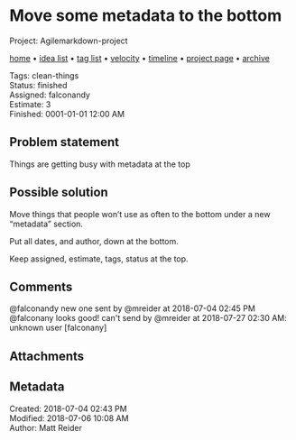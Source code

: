 # Move some metadata to the bottom

Project: Agilemarkdown-project

[home](../index.md) • [idea list](../ideas.md) • [tag list](../tags.md) • [velocity](../velocity.md) • [timeline](../timeline.md) • [project page](../agilemarkdown-project.md) • [archive](archive.md)

Tags: clean-things  
Status: finished  
Assigned: falconandy  
Estimate: 3  
Finished: 0001-01-01 12:00 AM  

## Problem statement

Things are getting busy with metadata at the top

## Possible solution

Move things that people won’t use as often to the bottom under a new “metadata” section.

Put all dates, and author, down at the bottom.

Keep assigned, estimate, tags, status at the top.

## Comments

@falconandy new one
sent by @mreider at 2018-07-04 02:45 PM
@falconany looks good!
can't send by @mreider at 2018-07-27 02:30 AM: unknown user [falconany]

## Attachments


## Metadata

Created: 2018-07-04 02:43 PM  
Modified: 2018-07-06 10:08 AM  
Author: Matt Reider  
